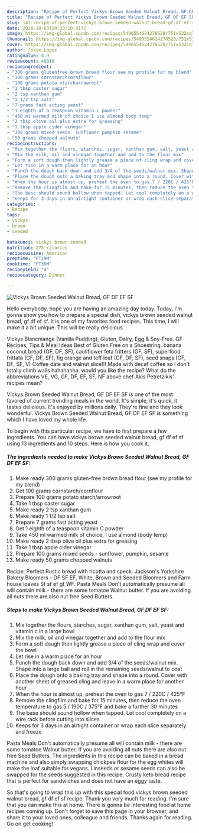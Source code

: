 ```yaml
---
description: "Recipe of Perfect Vickys Brown Seeded Walnut Bread, GF DF EF SF"
title: "Recipe of Perfect Vickys Brown Seeded Walnut Bread, GF DF EF SF"
slug: 141-recipe-of-perfect-vickys-brown-seeded-walnut-bread-gf-df-ef-sf
date: 2020-10-03T20:33:10.317Z
image: https://img-global.cpcdn.com/recipes/5490554624278528/751x532cq70/vickys-brown-seeded-walnut-bread-gf-df-ef-sf-recipe-main-photo.jpg
thumbnail: https://img-global.cpcdn.com/recipes/5490554624278528/751x532cq70/vickys-brown-seeded-walnut-bread-gf-df-ef-sf-recipe-main-photo.jpg
cover: https://img-global.cpcdn.com/recipes/5490554624278528/751x532cq70/vickys-brown-seeded-walnut-bread-gf-df-ef-sf-recipe-main-photo.jpg
author: Josie Lopez
ratingvalue: 4.9
reviewcount: 48010
recipeingredient:
- "300 grams glutenfree brown bread flour see my profile for my blend"
- "100 grams cornstarchcornflour"
- "100 grams potato starcharrowroot"
- "1 tbsp caster sugar"
- "2 tsp xanthan gum"
- "1 1/2 tsp salt"
- "7 grams fast acting yeast"
- "1 eighth of a teaspoon vitamin C powder"
- "450 ml warmed milk of choice I use almond body temp"
- "2 tbsp olive oil plus extra for greasing"
- "1 tbsp apple cider vinegar"
- "100 grams mixed seeds  sunflower pumpkin sesame"
- "50 grams chopped walnuts"
recipeinstructions:
- "Mix together the flours, starches, sugar, xanthan gum, salt, yeast and vitamin c in a large bowl"
- "Mix the milk, oil and vinegar together and add to the flour mix"
- "Form a soft dough then lightly grease a piece of cling wrap and cover the bowl"
- "Let rise in a warm place for an hour"
- "Punch the dough back down and add 3/4 of the seeds/walnut mix. Shape into a large ball and roll in the remaining seeds/walnut to coat"
- "Place the dough onto a baking tray and shape into a round. Cover with another sheet of greased cling and leave in a warm place for another hour"
- "When the hour is almost up, preheat the oven to gas 7 / 220C / 425°F"
- "Remove the clingfilm and bake for 15 minutes, then reduce the oven temperature to gas 5 / 190C / 375°F and bake a further 30 minutes"
- "The base should sound hollow when tapped. Let cool completely on a wire rack before cutting into slices"
- "Keeps for 3 days in an airtight container or wrap each slice separately and freeze"
categories:
- Recipe
tags:
- vickys
- brown
- seeded

katakunci: vickys brown seeded 
nutrition: 275 calories
recipecuisine: American
preptime: "PT19M"
cooktime: "PT39M"
recipeyield: "4"
recipecategory: Dinner

---
```



![Vickys Brown Seeded Walnut Bread, GF DF EF SF](https://img-global.cpcdn.com/recipes/5490554624278528/751x532cq70/vickys-brown-seeded-walnut-bread-gf-df-ef-sf-recipe-main-photo.jpg)

Hello everybody, hope you are having an amazing day today. Today, I'm gonna show you how to prepare a special dish, vickys brown seeded walnut bread, gf df ef sf. It is one of my favorites food recipes. This time, I will make it a bit unique. This will be really delicious.

Vickys Blancmange (Vanilla Pudding), Gluten, Dairy, Egg &amp; Soy-Free. GF Recipes, Tips &amp; Meal Ideas Best of Gluten Free on a Shoestring..banana coconut bread (GF, DF, SF), cauliflower feta fritters (GF, SF), superfood frittata (GF, DF, SF), fig orange and teff loaf (GF, DF, SF), seed snaps (GF, DF, SF, V) Coffee date and walnut slice!!! Made with decaf coffee so I don&#39;t totally climb walls hahahahha. would you like the recipe? What do the abbreviations VE, VG, GF, DF, EF, SF, NF above chef Akis Petretzikis&#39; recipes mean?

Vickys Brown Seeded Walnut Bread, GF DF EF SF is one of the most favored of current trending meals in the world. It's simple, it's quick, it tastes delicious. It's enjoyed by millions daily. They're fine and they look wonderful. Vickys Brown Seeded Walnut Bread, GF DF EF SF is something which I have loved my whole life.


To begin with this particular recipe, we have to first prepare a few ingredients. You can have vickys brown seeded walnut bread, gf df ef sf using 13 ingredients and 10 steps. Here is how you cook it.

<!--inarticleads1-->

##### The ingredients needed to make Vickys Brown Seeded Walnut Bread, GF DF EF SF:

1. Make ready 300 grams gluten-free brown bread flour (see my profile for my blend)
1. Get 100 grams cornstarch/cornflour
1. Prepare 100 grams potato starch/arrowroot
1. Take 1 tbsp caster sugar
1. Make ready 2 tsp xanthan gum
1. Make ready 1 1/2 tsp salt
1. Prepare 7 grams fast acting yeast
1. Get 1 eighth of a teaspoon vitamin C powder
1. Take 450 ml warmed milk of choice, I use almond (body temp)
1. Make ready 2 tbsp olive oil plus extra for greasing
1. Take 1 tbsp apple cider vinegar
1. Prepare 100 grams mixed seeds - sunflower, pumpkin, sesame
1. Make ready 50 grams chopped walnuts


Recipe: Perfect Rustic bread with ricotta and speck. Jackson&#39;s Yorkshire Bakery Bloomers - DF SF EF, White, Brown and Seeded Bloomers and Farm house loaves Sf sf ef gf WF. Pasta Meals Don&#39;t automatically presume all will contain milk - there are some tomatoe Walnut butter. If you are avoiding all nuts there are also nut free Seed Butters. 

<!--inarticleads2-->

##### Steps to make Vickys Brown Seeded Walnut Bread, GF DF EF SF:

1. Mix together the flours, starches, sugar, xanthan gum, salt, yeast and vitamin c in a large bowl
1. Mix the milk, oil and vinegar together and add to the flour mix
1. Form a soft dough then lightly grease a piece of cling wrap and cover the bowl
1. Let rise in a warm place for an hour
1. Punch the dough back down and add 3/4 of the seeds/walnut mix. Shape into a large ball and roll in the remaining seeds/walnut to coat
1. Place the dough onto a baking tray and shape into a round. Cover with another sheet of greased cling and leave in a warm place for another hour
1. When the hour is almost up, preheat the oven to gas 7 / 220C / 425°F
1. Remove the clingfilm and bake for 15 minutes, then reduce the oven temperature to gas 5 / 190C / 375°F and bake a further 30 minutes
1. The base should sound hollow when tapped. Let cool completely on a wire rack before cutting into slices
1. Keeps for 3 days in an airtight container or wrap each slice separately and freeze


Pasta Meals Don&#39;t automatically presume all will contain milk - there are some tomatoe Walnut butter. If you are avoiding all nuts there are also nut free Seed Butters. The ingredients in this recipe can be baked in a bread machine and also simply swapping chickpea flour for the egg whites will make the loaf suitable for vegans. Linseeds or sesame seeds can also be swapped for the seeds suggested in this recipe. Crusty keto bread recipe that is perfect for sandwiches and does not have an eggy taste. 

So that's going to wrap this up with this special food vickys brown seeded walnut bread, gf df ef sf recipe. Thank you very much for reading. I'm sure that you can make this at home. There is gonna be interesting food at home recipes coming up. Don't forget to save this page in your browser, and share it to your loved ones, colleague and friends. Thanks again for reading. Go on get cooking!
